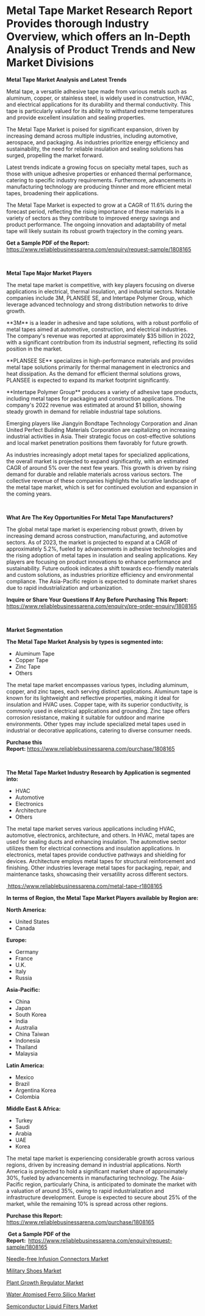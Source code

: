 <p><h1>Metal Tape Market Research Report Provides thorough Industry Overview, which offers an In-Depth Analysis of Product Trends and New Market Divisions</h1></p><p><strong>Metal Tape Market Analysis and Latest Trends</strong></p>
<p><p>Metal tape, a versatile adhesive tape made from various metals such as aluminum, copper, or stainless steel, is widely used in construction, HVAC, and electrical applications for its durability and thermal conductivity. This tape is particularly valued for its ability to withstand extreme temperatures and provide excellent insulation and sealing properties. </p><p>The Metal Tape Market is poised for significant expansion, driven by increasing demand across multiple industries, including automotive, aerospace, and packaging. As industries prioritize energy efficiency and sustainability, the need for reliable insulation and sealing solutions has surged, propelling the market forward. </p><p>Latest trends indicate a growing focus on specialty metal tapes, such as those with unique adhesive properties or enhanced thermal performance, catering to specific industry requirements. Furthermore, advancements in manufacturing technology are producing thinner and more efficient metal tapes, broadening their applications. </p><p>The Metal Tape Market is expected to grow at a CAGR of 11.6% during the forecast period, reflecting the rising importance of these materials in a variety of sectors as they contribute to improved energy savings and product performance. The ongoing innovation and adaptability of metal tape will likely sustain its robust growth trajectory in the coming years.</p></p>
<p><strong>Get a Sample PDF of the Report:&nbsp;</strong> <a href="https://www.reliablebusinessarena.com/enquiry/request-sample/1808165?utm_campaign=1905&utm_medium=2&utm_source=Github&utm_content=ia&utm_term=30012025&utm_id=metal-tape">https://www.reliablebusinessarena.com/enquiry/request-sample/1808165</a></p>
<p>&nbsp;</p>
<p><strong>Metal Tape Major Market Players</strong></p>
<p><p>The metal tape market is competitive, with key players focusing on diverse applications in electrical, thermal insulation, and industrial sectors. Notable companies include 3M, PLANSEE SE, and Intertape Polymer Group, which leverage advanced technology and strong distribution networks to drive growth.</p><p>**3M** is a leader in adhesive and tape solutions, with a robust portfolio of metal tapes aimed at automotive, construction, and electrical industries. The company's revenue was reported at approximately $35 billion in 2022, with a significant contribution from its industrial segment, reflecting its solid position in the market.</p><p>**PLANSEE SE** specializes in high-performance materials and provides metal tape solutions primarily for thermal management in electronics and heat dissipation. As the demand for efficient thermal solutions grows, PLANSEE is expected to expand its market footprint significantly.</p><p>**Intertape Polymer Group** produces a variety of adhesive tape products, including metal tapes for packaging and construction applications. The company's 2022 revenue was estimated at around $1 billion, showing steady growth in demand for reliable industrial tape solutions.</p><p>Emerging players like Jiangyin Bondtape Technology Corporation and Jinan United Perfect Building Materials Corporation are capitalizing on increasing industrial activities in Asia. Their strategic focus on cost-effective solutions and local market penetration positions them favorably for future growth.</p><p>As industries increasingly adopt metal tapes for specialized applications, the overall market is projected to expand significantly, with an estimated CAGR of around 5% over the next few years. This growth is driven by rising demand for durable and reliable materials across various sectors. The collective revenue of these companies highlights the lucrative landscape of the metal tape market, which is set for continued evolution and expansion in the coming years.</p></p>
<p>&nbsp;</p>
<p><strong>What Are The Key Opportunities For Metal Tape Manufacturers?</strong></p>
<p><p>The global metal tape market is experiencing robust growth, driven by increasing demand across construction, manufacturing, and automotive sectors. As of 2023, the market is projected to expand at a CAGR of approximately 5.2%, fueled by advancements in adhesive technologies and the rising adoption of metal tapes in insulation and sealing applications. Key players are focusing on product innovations to enhance performance and sustainability. Future outlook indicates a shift towards eco-friendly materials and custom solutions, as industries prioritize efficiency and environmental compliance. The Asia-Pacific region is expected to dominate market shares due to rapid industrialization and urbanization.</p></p>
<p><strong>Inquire or Share Your Questions If Any Before Purchasing This Report:</strong> <a href="https://www.reliablebusinessarena.com/enquiry/pre-order-enquiry/1808165?utm_campaign=1905&utm_medium=2&utm_source=Github&utm_content=ia&utm_term=30012025&utm_id=metal-tape">https://www.reliablebusinessarena.com/enquiry/pre-order-enquiry/1808165</a></p>
<p>&nbsp;</p>
<p><strong>Market Segmentation</strong></p>
<p><strong>The Metal Tape Market Analysis by types is segmented into:</strong></p>
<p><ul><li>Aluminum Tape</li><li>Copper Tape</li><li>Zinc Tape</li><li>Others</li></ul></p>
<p><p>The metal tape market encompasses various types, including aluminum, copper, and zinc tapes, each serving distinct applications. Aluminum tape is known for its lightweight and reflective properties, making it ideal for insulation and HVAC uses. Copper tape, with its superior conductivity, is commonly used in electrical applications and grounding. Zinc tape offers corrosion resistance, making it suitable for outdoor and marine environments. Other types may include specialized metal tapes used in industrial or decorative applications, catering to diverse consumer needs.</p></p>
<p><strong>Purchase this Report:&nbsp;</strong><a href="https://www.reliablebusinessarena.com/purchase/1808165?utm_campaign=1905&utm_medium=2&utm_source=Github&utm_content=ia&utm_term=30012025&utm_id=metal-tape">https://www.reliablebusinessarena.com/purchase/1808165</a></p>
<p>&nbsp;</p>
<p><strong>The Metal Tape Market Industry Research by Application is segmented into:</strong></p>
<p><ul><li>HVAC</li><li>Automotive</li><li>Electronics</li><li>Architecture</li><li>Others</li></ul></p>
<p><p>The metal tape market serves various applications including HVAC, automotive, electronics, architecture, and others. In HVAC, metal tapes are used for sealing ducts and enhancing insulation. The automotive sector utilizes them for electrical connections and insulation applications. In electronics, metal tapes provide conductive pathways and shielding for devices. Architecture employs metal tapes for structural reinforcement and finishing. Other industries leverage metal tapes for packaging, repair, and maintenance tasks, showcasing their versatility across different sectors.</p></p>
<p><a href="https://www.reliablebusinessarena.com/metal-tape-r1808165?utm_campaign=1905&utm_medium=2&utm_source=Github&utm_content=ia&utm_term=30012025&utm_id=metal-tape">&nbsp;https://www.reliablebusinessarena.com/metal-tape-r1808165</a></p>
<p><strong>In terms of Region, the Metal Tape Market Players available by Region are:</strong></p>
<p>
    <p> <strong> North America: </strong>
        <ul>
            <li>United States</li>
            <li>Canada</li>
        </ul>
        </p> 
    <p> <strong> Europe: </strong>
        <ul>
            <li>Germany</li>
            <li>France</li>
            <li>U.K.</li>
            <li>Italy</li>
            <li>Russia</li>
        </ul>
        </p> 
    <p> <strong> Asia-Pacific: </strong>
        <ul>
            <li>China</li>
            <li>Japan</li>
            <li>South Korea</li>
            <li>India</li>
            <li>Australia</li>
            <li>China Taiwan</li>
            <li>Indonesia</li>
            <li>Thailand</li>
            <li>Malaysia</li>
        </ul>
        </p> 
    <p> <strong> Latin America: </strong>
        <ul>
            <li>Mexico</li>
            <li>Brazil</li>
            <li>Argentina Korea</li>
            <li>Colombia</li>
        </ul>
        </p> 
    <p> <strong> Middle East & Africa: </strong>
        <ul>
            <li>Turkey</li>
            <li>Saudi</li>
            <li>Arabia</li>
            <li>UAE</li>
            <li>Korea</li>
        </ul>
    </p>
    </p>
<p><p>The metal tape market is experiencing considerable growth across various regions, driven by increasing demand in industrial applications. North America is projected to hold a significant market share of approximately 30%, fueled by advancements in manufacturing technology. The Asia-Pacific region, particularly China, is anticipated to dominate the market with a valuation of around 35%, owing to rapid industrialization and infrastructure development. Europe is expected to secure about 25% of the market, while the remaining 10% is spread across other regions.</p></p>
<p><strong>Purchase this Report: </strong><a href="https://www.reliablebusinessarena.com/purchase/1808165?utm_campaign=1905&utm_medium=2&utm_source=Github&utm_content=ia&utm_term=30012025&utm_id=metal-tape">https://www.reliablebusinessarena.com/purchase/1808165</a></p>
<p>&nbsp;<strong>Get a Sample PDF of the Report:&nbsp;&nbsp;</strong><a href="https://www.reliablebusinessarena.com/enquiry/request-sample/1808165?utm_campaign=1905&utm_medium=2&utm_source=Github&utm_content=ia&utm_term=30012025&utm_id=metal-tape">https://www.reliablebusinessarena.com/enquiry/request-sample/1808165</a></p>
<p><strong></strong></p>
<p><p><a href="https://www.linkedin.com/pulse/needle-free-infusion-connectors-market-growth-outlook-projected-jrjvf?utm_campaign=1905&utm_medium=2&utm_source=Github&utm_content=ia&utm_term=30012025&utm_id=metal-tape">Needle-free Infusion Connectors Market</a></p><p><a href="https://www.linkedin.com/pulse/military-shoes-market-growth-segmentation-regional-analysis-29kje?utm_campaign=1905&utm_medium=2&utm_source=Github&utm_content=ia&utm_term=30012025&utm_id=metal-tape">Military Shoes Market</a></p><p><a href="https://www.linkedin.com/pulse/examining-plant-growth-regulatormarket-factorsinfluencing-revenue-1n8we?utm_campaign=1905&utm_medium=2&utm_source=Github&utm_content=ia&utm_term=30012025&utm_id=metal-tape">Plant Growth Regulator Market</a></p><p><a href="https://www.linkedin.com/pulse/water-atomised-ferro-silico-market-analysis-report-key-players-aylkf?utm_campaign=1905&utm_medium=2&utm_source=Github&utm_content=ia&utm_term=30012025&utm_id=metal-tape">Water Atomised Ferro Silico Market</a></p><p><a href="https://www.linkedin.com/pulse/projected-cagr-128-report-semiconductor-liquid-filters-market-tqief?utm_campaign=1905&utm_medium=2&utm_source=Github&utm_content=ia&utm_term=30012025&utm_id=metal-tape">Semiconductor Liquid Filters Market</a></p></p>